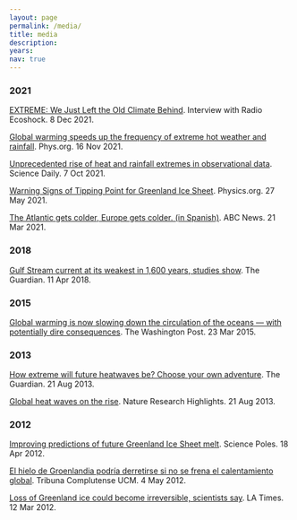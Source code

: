 ```yaml
---
layout: page
permalink: /media/
title: media
description: 
years:
nav: true
---
```


<h3 id="2021">2021</h3>

<a href="https://www.ecoshock.org/2021/12/extreme-we-just-left-the-old-climate-behind.html" target="_blank">EXTREME: We Just Left the Old Climate Behind</a>. Interview with Radio Ecoshock. 8 Dec 2021.

<a href="https://phys.org/news/2021-11-global-frequency-extreme-hot-weather.html" target="_blank">Global warming speeds up the frequency of extreme hot weather and rainfall</a>. Phys.org. 16 Nov 2021.

<a href="https://www.sciencedaily.com/releases/2021/10/211007122218.htm" target="_blank">Unprecedented rise of heat and rainfall extremes in observational data</a>. Science Daily. 7 Oct 2021.

<a href="https://physics.aps.org/articles/v14/80" target="_blank">Warning Signs of Tipping Point for Greenland Ice Sheet</a>. Physics.org. 27 May 2021. 

<a href="https://www.abc.es/sociedad/abci-cambios-corriente-golfo-amenazan-clima-europeo-202103210046_noticia.html" target="_blank">The Atlantic gets colder, Europe gets colder. (in Spanish)</a>. ABC News. 21 Mar 2021.

<h3 id="2018">2018</h3>

<a href="https://www.theguardian.com/environment/2018/apr/11/critical-gulf-stream-current-weakest-for-1600-years-research-finds" target="_blank">Gulf Stream current at its weakest in 1,600 years, studies show</a>. The Guardian. 11 Apr 2018.

<h3 id="2015">2015</h3>

<a href="https://www.washingtonpost.com/news/energy-environment/wp/2015/03/23/global-warming-is-now-slowing-down-the-circulation-of-the-oceans-with-potentially-dire-consequences/" target="_blank">Global warming is now slowing down the circulation of the oceans — with potentially dire consequences</a>. The Washington Post. 23 Mar 2015.

<h3 id="2013">2013</h3>

<a href="https://www.theguardian.com/environment/climate-consensus-97-per-cent/2013/aug/21/climate-change-extreme-heat" target="_blank">How extreme will future heatwaves be? Choose your own adventure</a>. The Guardian. 21 Aug 2013.

<a href="https://www.nature.com/articles/500380a" target="_blank">Global heat waves on the rise</a>. Nature Research Highlights. 21 Aug 2013.

<h3 id="2012">2012</h3>

<a href="http://www.sciencepoles.org/interview/improving-predictions-of-future-greenland-ice-sheet-melt" target="_blank">Improving predictions of future Greenland Ice Sheet melt</a>. Science Poles. 18 Apr 2012.

<a href="https://www.ucm.es/tribunacomplutense/69/art1109.php" target="_blank">El hielo de Groenlandia podría derretirse si no se frena el calentamiento global</a>. Tribuna Complutense UCM. 4 May 2012. 

<a href="https://latimesblogs.latimes.com/world_now/2012/03/greenland-ice-sheet-global-warming.html" target="_blank">Loss of Greenland ice could become irreversible, scientists say</a>. LA Times. 12 Mar 2012.
